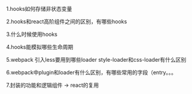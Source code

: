 1.hooks如何存储非状态变量

2.hooks和react高阶组件之间的区别，有哪些hooks

3.什么时候使用hooks

4.hooks能模拟哪些生命周期

5.webpack  引入less要用到哪些loader  style-loader和css-loader有什么区别

6.webpack中plugin和loader有什么区别，有哪些常用的字段（entry。。。

7.封装的功能和逻辑组件  ->  react的复用